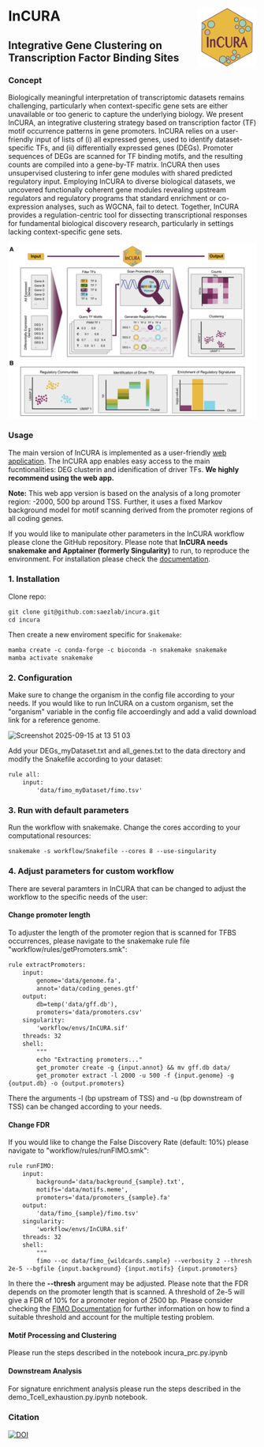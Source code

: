 # InCURA <img src="data/Logo_incura.jpg" align="right" width="120" />
## Integrative Gene Clustering on Transcription Factor Binding Sites 

### Concept
Biologically meaningful interpretation of transcriptomic datasets remains challenging, particularly when context-specific gene sets are either unavailable or too generic to capture the underlying biology. We present InCURA, an integrative clustering strategy based on transcription factor (TF) motif occurrence patterns in gene promoters. InCURA relies on a user-friendly input of lists of (i) all expressed genes, used to identify dataset-specific TFs, and (ii) differentially expressed genes (DEGs). Promoter sequences of DEGs are scanned for TF binding motifs, and the resulting counts are compiled into a gene-by-TF matrix. InCURA then uses unsupervised clustering to infer gene modules with shared predicted regulatory input. Employing InCURA to diverse biological datasets, we uncovered functionally coherent gene modules revealing upstream regulators and regulatory programs that standard enrichment or co-expression analyses, such as WGCNA, fail to detect. Together, InCURA provides a regulation-centric tool for dissecting transcriptional responses for fundamental biological discovery research, particularly in settings lacking context-specific gene sets.

<img src="data/Fig1_incura_final_v1.jpg" align="middle" width="760" />

### Usage
The main version of InCURA is implemented as a user-friendly [web application](https://incura.streamlit.app/). The InCURA app enables easy access to the main fucntionalities: DEG clusterin and idenification of driver TFs. **We highly recommend using the web app.**

**Note:** 
This web app version is based on the analysis of a long promoter region: -2000, 500 bp around TSS. Further, it uses a fixed Markov background model for motif scanning derived from the promoter regions of all coding genes. 




If you would like to manipulate other parameters in the InCURA workflow please clone the GitHub repository. Please note that **InCURA needs snakemake and Apptainer (formerly Singularity)** to run, to reproduce the environment. For installation please check the [documentation](https://apptainer.org/documentation/).

### 1. Installation
Clone repo:
```
git clone git@github.com:saezlab/incura.git
cd incura
```

Then create a new enviroment specific for `Snakemake`:
```
mamba create -c conda-forge -c bioconda -n snakemake snakemake
mamba activate snakemake
```

### 2. Configuration
Make sure to change the organism in the config file according to your needs. If you would like to run InCURA on a custom organism, set the "organism" variable in the config file accoerdingly and add a valid download link for a reference genome. 

<img width="953" height="368" alt="Screenshot 2025-09-15 at 13 51 03" src="https://github.com/user-attachments/assets/1c67afe3-1f57-47c8-8d11-b69ed013132f" />


Add your DEGs_myDataset.txt and all_genes.txt to the data directory and modify the Snakefile according to your dataset: 

```
rule all:
    input: 
        'data/fimo_myDataset/fimo.tsv'
```

### 3. Run with default parameters
Run the workflow with snakemake. Change the cores according to your computational resources: 

```
snakemake -s workflow/Snakefile --cores 8 --use-singularity
```

### 4. Adjust parameters for custom workflow
There are several paramters in InCURA that can be changed to adjust the workflow to the specific needs of the user: 

#### Change promoter length 
To adjuster the length of the promoter region that is scanned for TFBS occurrences, please navigate to the snakemake rule file "workflow/rules/getPromoters.smk":
```
rule extractPromoters:
    input:
        genome='data/genome.fa',
        annot='data/coding_genes.gtf'
    output:
        db=temp('data/gff.db'),
        promoters='data/promoters.csv'
    singularity:
        'workflow/envs/InCURA.sif'
    threads: 32
    shell:
        """
        echo "Extracting promoters..."
        get_promoter create -g {input.annot} && mv gff.db data/
        get_promoter extract -l 2000 -u 500 -f {input.genome} -g {output.db} -o {output.promoters}
```
There the arguments -l (bp upstream of TSS) and -u (bp downstream of TSS) can be changed according to your needs.

#### Change FDR 
If you would like to change the False Discovery Rate (default: 10%) please navigate to "workflow/rules/runFIMO.smk": 
```
rule runFIMO:
    input:
        background='data/background_{sample}.txt',
        motifs='data/motifs.meme',
        promoters='data/promoters_{sample}.fa'
    output:
        'data/fimo_{sample}/fimo.tsv'
    singularity:
        'workflow/envs/InCURA.sif'
    threads: 32
    shell:
        """
        fimo --oc data/fimo_{wildcards.sample} --verbosity 2 --thresh 2e-5 --bgfile {input.background} {input.motifs} {input.promoters}
```
In there the **--thresh** argument may be adjusted. Please note that the FDR depends on the promoter length that is scanned. A threshold of 2e-5 will give a FDR of 10% for a promoter region of 2500 bp. Please consider checking the [FIMO Documentation](https://gensoft.pasteur.fr/docs/meme/5.1.1/fimo-tutorial.html) for further information on how to find a suitable threshold and account for the multiple testing problem. 



#### Motif Processing and Clustering 
Please run the steps described in the notebook incura_prc.py.ipynb

#### Downstream Analysis
For signature enrichment analysis please run the steps described in the demo_Tcell_exhaustion.py.ipynb notebook. 

### Citation

[![DOI](https://zenodo.org/badge/DOI/10.5281/zenodo.15753472.svg)](https://doi.org/10.5281/zenodo.15753472)





